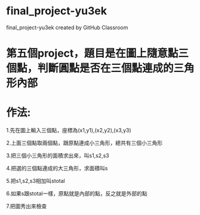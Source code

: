# final_project-yu3ek
final_project-yu3ek created by GitHub Classroom


# 第五個project，題目是在圖上隨意點三個點，判斷圓點是否在三個點連成的三角形內部
# 作法:
1.先在圖上輸入三個點，座標為(x1,y1),(x2,y2),(x3,y3)

2.上面三個點取兩個點，跟原點連成小三角形，總共有三個小三角形

3.把三個小三角形的面積求出來，叫s1,s2,s3

4.把選的三個點連成的大三角形，求面積叫s

5.把s1,s2,s3相加叫stotal

6.如果s跟stotal一樣，原點就是內部的點，反之就是外部的點

7.把圖秀出來檢查

